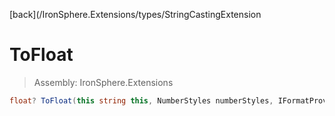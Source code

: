 ﻿

[back](/IronSphere.Extensions/types/StringCastingExtension

# ToFloat

> Assembly: IronSphere.Extensions

```csharp
float? ToFloat(this string this, NumberStyles numberStyles, IFormatProvider formatProvider)
```



 